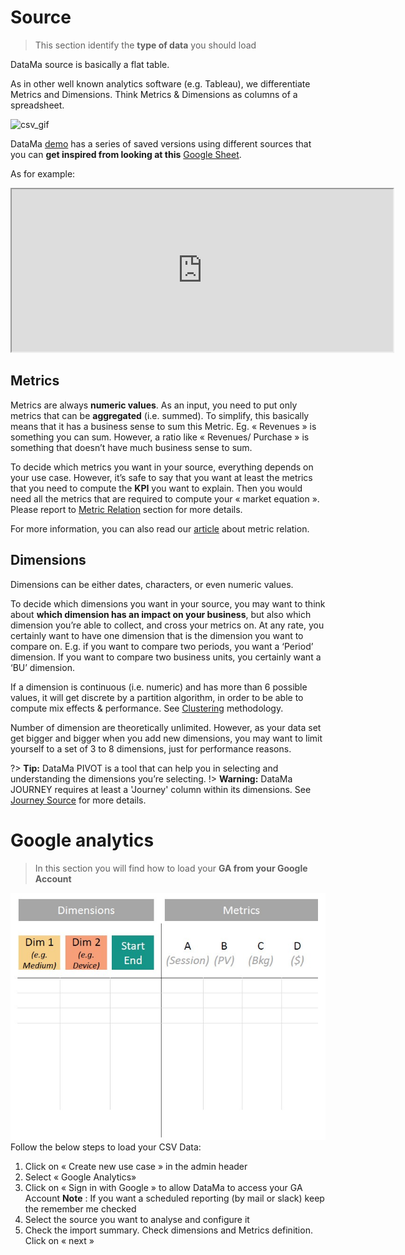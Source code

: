 # Source

> This section identify the **type of data** you should load

DataMa  source is basically a flat table.

As in other well known analytics software (e.g. Tableau), we differentiate Metrics and Dimensions. Think Metrics & Dimensions as columns of a spreadsheet.

![csv_gif](images/Load-GA-Compare_GIF2.gif)


DataMa [demo](http://solutions.datama.fr/) has a series of saved versions using different sources that you can **get inspired from looking at this** [Google Sheet](https://docs.google.com/spreadsheets/d/1bNEeqm5CfpPmYPr_t4ff1xcJkSBKoVvwJd4vKB0sDzs/edit#gid=0).

As for example:

<center> <iframe width=610 height=260 src="https://docs.google.com/spreadsheets/d/e/2PACX-1vTXRV_yX735skN1XO80vxldchFr5tii0E1mUgk0vdkaZaOGDxHY9yVZEk0wXb1zag0OVIQzxRBm1zuw/pubhtml?gid=1408263987&amp;single=true&amp;widget=true&amp;headers=false"></iframe> </center>


## Metrics

Metrics are always **numeric values**. As an input, you need to put only metrics that can be **aggregated** (i.e. summed). To simplify, this basically means that it has a business sense to sum this Metric. Eg. « Revenues » is something you can sum. However, a ratio like « Revenues/ Purchase » is something that doesn’t have much business sense to sum.

To decide which metrics you want in your source, everything depends on your use case. However, it’s safe to say that you want at least the metrics that you need to compute the **KPI** you want to explain. Then you would need all the metrics that are required to compute your « market equation ». Please report to [Metric Relation](general/admin/input/metric_relation.md) section for more details.

For more information, you can also read our [article](https://datama.fr/2020/03/24/how-to-build-my-business-metric-relation/) about metric relation.

## Dimensions

Dimensions can be either dates, characters, or even numeric values.

To decide which dimensions you want in your source, you may want to think about **which dimension has an impact on your business**, but also which dimension you’re able to collect, and cross your metrics on. At any rate, you certainly want to have one dimension that is the dimension you want to compare on. E.g. if you want to compare two periods, you want a ‘Period’ dimension. If you want to compare two business units, you certainly want a ‘BU’ dimension.

If a dimension is continuous (i.e. numeric) and has more than 6 possible values, it will get discrete by a partition algorithm, in order to be able to compute mix effects & performance. See [Clustering](compare/model/modeling_components.md) methodology.

Number of dimension are theoretically unlimited. However, as your data set get bigger and bigger when you add new dimensions, you may want to limit yourself to a set of 3 to 8 dimensions, just for performance reasons.

?> **Tip:** DataMa PIVOT is a tool that can help you in selecting and understanding the dimensions you’re selecting.
!> **Warning:** DataMa JOURNEY requires at least a 'Journey' column within its dimensions. See [Journey Source](journey/model/source.md) for more details.

# Google analytics

> In this section you will find how to load your **GA  from your Google Account**


<center><img src="general/admin/input/images/SourceDimensionMetrics.jpg"/></center

Follow the below steps to load your CSV Data:

1. Click on « Create new use case » in the admin header
2. Select « Google Analytics»
3. Click on « Sign in with Google » to allow DataMa to access your GA Account
**Note** : If you want a scheduled reporting (by mail or slack) keep the remember me checked
4. Select the source you want to analyse and configure it
6. Check the import summary. Check dimensions and Metrics definition. Click on « next »
